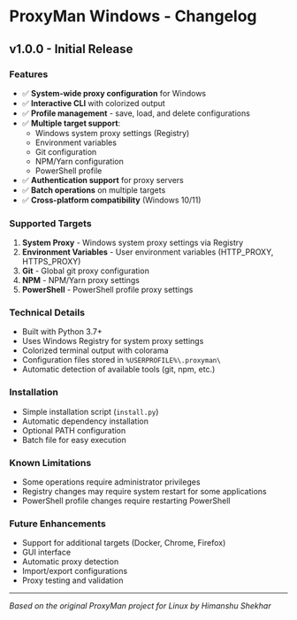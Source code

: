 # ProxyMan Windows - Changelog

## v1.0.0 - Initial Release

### Features
- ✅ **System-wide proxy configuration** for Windows
- ✅ **Interactive CLI** with colorized output
- ✅ **Profile management** - save, load, and delete configurations
- ✅ **Multiple target support**:
  - Windows system proxy settings (Registry)
  - Environment variables
  - Git configuration
  - NPM/Yarn configuration
  - PowerShell profile
- ✅ **Authentication support** for proxy servers
- ✅ **Batch operations** on multiple targets
- ✅ **Cross-platform compatibility** (Windows 10/11)

### Supported Targets
1. **System Proxy** - Windows system proxy settings via Registry
2. **Environment Variables** - User environment variables (HTTP_PROXY, HTTPS_PROXY)
3. **Git** - Global git proxy configuration
4. **NPM** - NPM/Yarn proxy settings
5. **PowerShell** - PowerShell profile proxy settings

### Technical Details
- Built with Python 3.7+
- Uses Windows Registry for system proxy settings
- Colorized terminal output with colorama
- Configuration files stored in `%USERPROFILE%\.proxyman\`
- Automatic detection of available tools (git, npm, etc.)

### Installation
- Simple installation script (`install.py`)
- Automatic dependency installation
- Optional PATH configuration
- Batch file for easy execution

### Known Limitations
- Some operations require administrator privileges
- Registry changes may require system restart for some applications
- PowerShell profile changes require restarting PowerShell

### Future Enhancements
- Support for additional targets (Docker, Chrome, Firefox)
- GUI interface
- Automatic proxy detection
- Import/export configurations
- Proxy testing and validation

---

*Based on the original ProxyMan project for Linux by Himanshu Shekhar*

